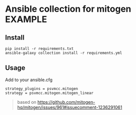 # Ansible collection for mitogen EXAMPLE

## Install
```
pip install -r requirements.txt
ansible-galaxy collection install -r requirements.yml
```

## Usage
Add to your ansible.cfg
```
strategy_plugins = psvmcc.mitogen
strategy = psvmcc.mitogen.mitogen_linear
```

> based on https://github.com/mitogen-hq/mitogen/issues/961#issuecomment-1236291061
